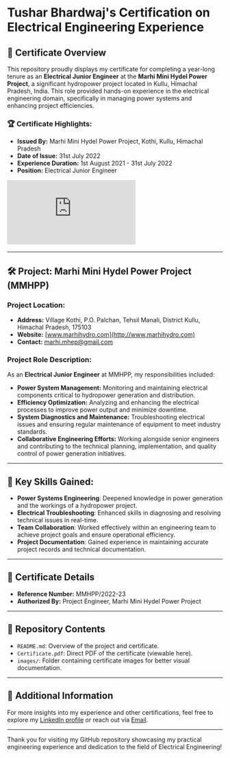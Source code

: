 # Tushar Bhardwaj's Certification on Electrical Engineering Experience

## 📜 Certificate Overview

This repository proudly displays my certificate for completing a year-long tenure as an **Electrical Junior Engineer** at the **Marhi Mini Hydel Power Project**, a significant hydropower project located in Kullu, Himachal Pradesh, India. This role provided hands-on experience in the electrical engineering domain, specifically in managing power systems and enhancing project efficiencies. 

### 🏆 Certificate Highlights:
- **Issued By:** Marhi Mini Hydel Power Project, Kothi, Kullu, Himachal Pradesh
- **Date of Issue:** 31st July 2022
- **Experience Duration:** 1st August 2021 - 31st July 2022
- **Position:** Electrical Junior Engineer

![Certificate](https://github.com/TusharD18/-Marhi-Mini-Hydel-Power-Project-/blob/main/training%20certificate%20tushar.pdf)

---

## 🛠 Project: Marhi Mini Hydel Power Project (MMHPP)

### Project Location:
- **Address:** Village Kothi, P.O. Palchan, Tehsil Manali, District Kullu, Himachal Pradesh, 175103
- **Website:** [www.marhihydro.com](http://www.marhihydro.com)
- **Contact:** marhi.mhep@gmail.com

### Project Role Description:
As an **Electrical Junior Engineer** at MMHPP, my responsibilities included:
- **Power System Management:** Monitoring and maintaining electrical components critical to hydropower generation and distribution.
- **Efficiency Optimization:** Analyzing and enhancing the electrical processes to improve power output and minimize downtime.
- **System Diagnostics and Maintenance:** Troubleshooting electrical issues and ensuring regular maintenance of equipment to meet industry standards.
- **Collaborative Engineering Efforts:** Working alongside senior engineers and contributing to the technical planning, implementation, and quality control of power generation initiatives.

---

## 🎯 Key Skills Gained:
- **Power Systems Engineering**: Deepened knowledge in power generation and the workings of a hydropower project.
- **Electrical Troubleshooting**: Enhanced skills in diagnosing and resolving technical issues in real-time.
- **Team Collaboration**: Worked effectively within an engineering team to achieve project goals and ensure operational efficiency.
- **Project Documentation**: Gained experience in maintaining accurate project records and technical documentation.

---

## 📄 Certificate Details

- **Reference Number:** MMHPP/2022-23
- **Authorized By:** Project Engineer, Marhi Mini Hydel Power Project

---

## 📂 Repository Contents

- `README.md`: Overview of the project and certificate.
- `Certificate.pdf`: Direct PDF of the certificate (viewable here).
- `images/`: Folder containing certificate images for better visual documentation.

---

## 🔗 Additional Information

For more insights into my experience and other certifications, feel free to explore my [LinkedIn profile](https://linkedin.com/in/your-profile) or reach out via [Email](mailto:your-email@example.com).

---

Thank you for visiting my GitHub repository showcasing my practical engineering experience and dedication to the field of Electrical Engineering!

